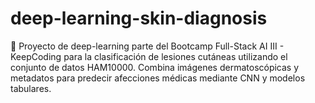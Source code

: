 # deep-learning-skin-diagnosis
🧠 Proyecto de deep-learning parte del Bootcamp Full-Stack AI III - KeepCoding para la clasificación de lesiones cutáneas utilizando el conjunto de datos HAM10000. Combina imágenes dermatoscópicas y metadatos para predecir afecciones médicas mediante CNN y modelos tabulares.

